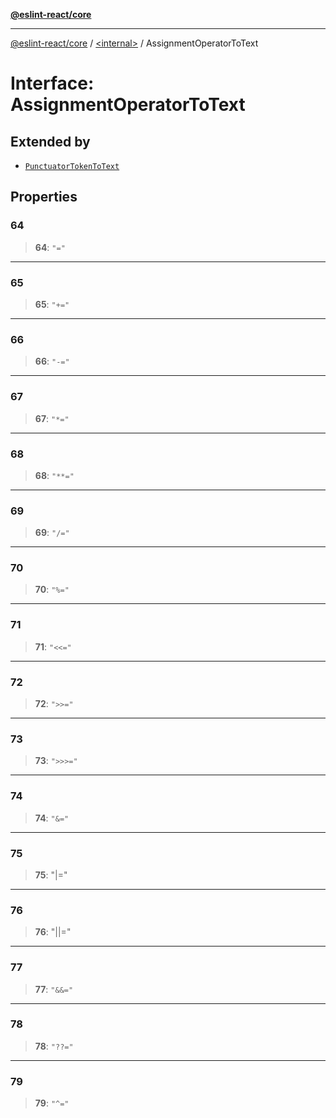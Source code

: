 [**@eslint-react/core**](../../README.md)

***

[@eslint-react/core](../../README.md) / [\<internal\>](../README.md) / AssignmentOperatorToText

# Interface: AssignmentOperatorToText

## Extended by

- [`PunctuatorTokenToText`](PunctuatorTokenToText.md)

## Properties

### 64

> **64**: `"="`

***

### 65

> **65**: `"+="`

***

### 66

> **66**: `"-="`

***

### 67

> **67**: `"*="`

***

### 68

> **68**: `"**="`

***

### 69

> **69**: `"/="`

***

### 70

> **70**: `"%="`

***

### 71

> **71**: `"<<="`

***

### 72

> **72**: `">>="`

***

### 73

> **73**: `">>>="`

***

### 74

> **74**: `"&="`

***

### 75

> **75**: "\|="

***

### 76

> **76**: "\|\|="

***

### 77

> **77**: `"&&="`

***

### 78

> **78**: `"??="`

***

### 79

> **79**: `"^="`
